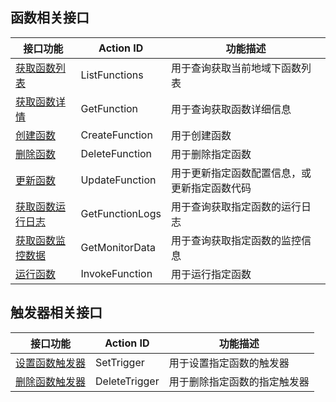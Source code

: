 ##  函数相关接口
| 接口功能 | Action ID | 功能描述
|---------|---------|---------|
| [获取函数列表](http://tce.fsphere.cn/document/product/583/9744) | ListFunctions | 用于查询获取当前地域下函数列表
| [获取函数详情](http://tce.fsphere.cn/document/product/583/9745) | GetFunction |用于查询获取函数详细信息
| [创建函数](http://tce.fsphere.cn/document/product/583/9742) | CreateFunction | 用于创建函数
| [删除函数](http://tce.fsphere.cn/document/product/583/9750) | DeleteFunction | 用于删除指定函数
| [更新函数](http://tce.fsphere.cn/document/product/583/9743) | UpdateFunction |  用于更新指定函数配置信息，或更新指定函数代码
| [获取函数运行日志](http://tce.fsphere.cn/document/product/583/9746) | GetFunctionLogs |  用于查询获取指定函数的运行日志
| [获取函数监控数据](http://tce.fsphere.cn/document/product/583/10645) | GetMonitorData |  用于查询获取指定函数的监控信息
| [运行函数](http://tce.fsphere.cn/document/product/583/9747) | InvokeFunction |  用于运行指定函数

##  触发器相关接口
| 接口功能 | Action ID | 功能描述
|---------|---------|---------|
| [设置函数触发器](http://tce.fsphere.cn/document/product/583/9748) | SetTrigger |  用于设置指定函数的触发器
| [删除函数触发器](http://tce.fsphere.cn/document/product/583/9749) | DeleteTrigger |  用于删除指定函数的指定触发器
